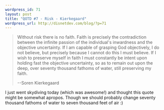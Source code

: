 ```yaml
--- 
wordpress_id: 71
layout: post
title: "QOTD #7 - Risk - Kierkegaard"
wordpress_url: http://disnetdev.com/blog/?p=71
---
```

>Without risk there is no faith. Faith is precisely the contradiction between the infinite passion of the individual's inwardness and the objective uncertainty. If I am capable of grasping God objectively, I do not believe, but precisely because I cannot do this I must believe. If I wish to preserve myself in faith I must constantly be intent upon holding fast the objective uncertainty, so as to remain out upon the deep, over seventy thousand fathoms of water, still preserving my faith.
>
>--Soren Kierkegaard

I just went skydiving today (which was awesome!) and thought this quote might be somewhat apropos. Though we should probably change seventy thousand fathoms of water to seven thousand feet of air :)
